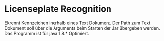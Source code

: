 # Licenseplate Recognition
 Ekrennt Kennzeichen inerhalb eines Text Dokument.
 Der Path zum Text Dokument soll über die Arguments beim Starten der Jar übergeben werden.
 Das Programm ist für java 1.8.* Optimiert.

